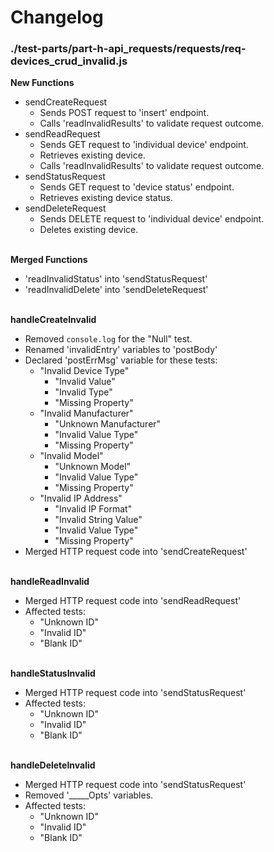 # Changelog

### ./test-parts/part-h-api_requests/requests/req-devices_crud_invalid.js

**New Functions**
* sendCreateRequest
	* Sends POST request to 'insert' endpoint.
	* Calls 'readInvalidResults' to validate request outcome.
* sendReadRequest
	* Sends GET request to 'individual device' endpoint.
	* Retrieves existing device.
	* Calls 'readInvalidResults' to validate request outcome.
* sendStatusRequest
	* Sends GET request to 'device status' endpoint.
	* Retrieves existing device status.
* sendDeleteRequest
	* Sends DELETE request to 'individual device' endpoint.
	* Deletes existing device.

\
**Merged Functions**
* 'readInvalidStatus' into 'sendStatusRequest'
* 'readInvalidDelete' into 'sendDeleteRequest'

\
**handleCreateInvalid**
* Removed `console.log` for the "Null" test.
* Renamed 'invalidEntry' variables to 'postBody'
* Declared 'postErrMsg' variable for these tests:
	* "Invalid Device Type"
		* "Invalid Value"
		* "Invalid Type"
		* "Missing Property"
	* "Invalid Manufacturer"
		* "Unknown Manufacturer"
		* "Invalid Value Type"
		* "Missing Property"
	* "Invalid Model"
		* "Unknown Model"
		* "Invalid Value Type"
		* "Missing Property"
	* "Invalid IP Address"
		* "Invalid IP Format"
		* "Invalid String Value"
		* "Invalid Value Type"
		* "Missing Property"
* Merged HTTP request code into 'sendCreateRequest'

\
**handleReadInvalid**
* Merged HTTP request code into 'sendReadRequest'
* Affected tests:
	* "Unknown ID"
	* "Invalid ID"
	* "Blank ID"

\
**handleStatusInvalid**
* Merged HTTP request code into 'sendStatusRequest'
* Affected tests:
	* "Unknown ID"
	* "Invalid ID"
	* "Blank ID"

\
**handleDeleteInvalid**
* Merged HTTP request code into 'sendStatusRequest'
* Removed '_____Opts' variables.
* Affected tests:
	* "Unknown ID"
	* "Invalid ID"
	* "Blank ID"
